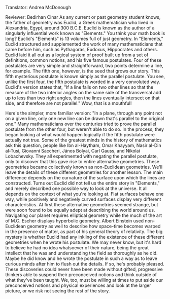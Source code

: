 

Translator: Andrea McDonough

Reviewer: Bedirhan Cinar
As any current or past
geometry student knows,
the father of geometry was Euclid,
a Greek mathematician who lived
in Alexandria, Egypt, around 300 B.C.E.
Euclid is known as the author
of a singularly influential work
known as &quot;Elements.&quot;
You think your math book is long?
Euclid&#39;s &quot;Elements&quot; is 13 volumes
full of just geometry.
In &quot;Elements,&quot; Euclid structured
and supplemented the work
of many mathematicians
that came before him,
such as Pythagoras, Eudoxus,
Hippocrates and others.
Euclid laid it all out
as a logical system of proof
built up from a set of definitions,
common notions,
and his five famous postulates.
Four of these postulates
are very simple and straightforward,
two points determine a line, for example.
The fifth one, however,
is the seed that grows our story.
This fifth mysterious postulate
is known simply as the parallel postulate.
You see, unlike the first four,
the fifth postulate is worded
in a very convoluted way.
Euclid&#39;s version states that,
&quot;If a line falls on two other lines
so that the measure of the two interior
angles on the same side of the transversal
add up to less than two right angles,
then the lines eventually
intersect on that side,
and therefore are not parallel.&quot;
Wow, that is a mouthful!

Here&#39;s the simpler, more familiar version:
&quot;In a plane, through any point
not on a given line,
only one new line can be drawn
that&#39;s parallel to the original one.&quot;
Many mathematicians over the centuries
tried to prove the parallel postulate
from the other four,
but weren&#39;t able to do so.
In the process, they began looking at
what would happen logically
if the fifth postulate
were actually not true.
Some of the greatest minds in the history
of mathematics ask this question,
people like Ibn al-Haytham, Omar Khayyam,
Nasir al-Din al-Tusi, Giovanni Saccheri,
János Bolyai, Carl Gauss,
and Nikolai Lobachevsky.
They all experimented
with negating the parallel postulate,
only to discover that this gave rise
to entire alternative geometries.
These geometries became collectively known
as non-Euclidean geometries.
We&#39;ll leave the details of these
different geometries for another lesson.
The main difference depends
on the curvature of the surface
upon which the lines are constructed.
Turns out Euclid did not tell us
the entire story in &quot;Elements,&quot;
and merely described one possible way
to look at the universe.
It all depends on the context
of what you&#39;re looking at.
Flat surfaces behave one way,
while positively and negatively
curved surfaces
display very different characteristics.
At first these alternative
geometries seemed strange,
but were soon found to be equally adept
at describing the world around us.
Navigating our planet
requires elliptical geometry
while the much of the art of M.C. Escher
displays hyperbolic geometry.
Albert Einstein used
non-Euclidean geometry as well
to describe how space-time
becomes warped in the presence of matter,
as part of his general
theory of relativity.
The big mystery is whether
Euclid had any inkling
of the existence
of these different geometries
when he wrote his postulate.
We may never know,
but it&#39;s hard to believe he had
no idea whatsoever of their nature,
being the great intellect that he was
and understanding the field
as thoroughly as he did.
Maybe he did know and he wrote
the postulate in such a way
as to leave curious minds after him
to flush out the details.
If so, he&#39;s probably pleased.
These discoveries
could never have been made
without gifted, progressive thinkers
able to suspend their preconceived notions
and think outside
of what they&#39;ve been taught.
We, too, must be willing at times
to put aside our preconceived notions
and physical experiences
and look at the larger picture,
or we risk not seeing
the rest of the story.
